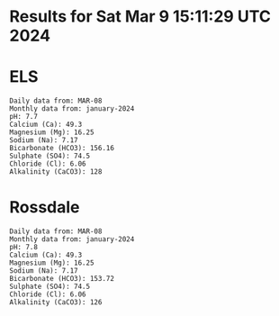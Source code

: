 # Results for Sat Mar  9 15:11:29 UTC 2024
# ELS
```
Daily data from: MAR-08
Monthly data from: january-2024
pH: 7.7
Calcium (Ca): 49.3
Magnesium (Mg): 16.25
Sodium (Na): 7.17
Bicarbonate (HCO3): 156.16
Sulphate (SO4): 74.5
Chloride (Cl): 6.06
Alkalinity (CaCO3): 128
```
# Rossdale
```
Daily data from: MAR-08
Monthly data from: january-2024
pH: 7.8
Calcium (Ca): 49.3
Magnesium (Mg): 16.25
Sodium (Na): 7.17
Bicarbonate (HCO3): 153.72
Sulphate (SO4): 74.5
Chloride (Cl): 6.06
Alkalinity (CaCO3): 126
```
